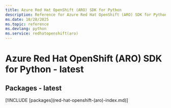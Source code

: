 ```yaml
---
title: Azure Red Hat OpenShift (ARO) SDK for Python
description: Reference for Azure Red Hat OpenShift (ARO) SDK for Python
ms.date: 10/28/2025
ms.topic: reference
ms.devlang: python
ms.service: redhatopenshift(aro)
---
```

# Azure Red Hat OpenShift (ARO) SDK for Python - latest
## Packages - latest
[!INCLUDE [packages](red-hat-openshift-(aro\)-index.md)]